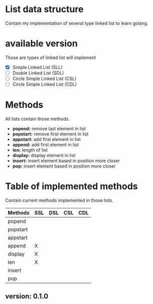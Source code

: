 # List data structure
Contain my implementation of several type linked list to learn golang.

# available version 
Those are types of linked list will implement
- [X] Simple Linked List (SLL)
- [ ] Double Linked List (SDL)
- [ ] Circle Simple Linked List (CSL)
- [ ] Circle Simple Linked List (CDL)

# Methods
All lists contain those methods.

- **popend:** remove last element in list
- **popstart:** remove first element in list
- **appstart:** add first element in list
- **append:** add first element in list
- **len:** length of list
- **display:** display element in list
- **insert:** insert element based in position more closer
- **pop:** insert element based in position more closer

# Table of implemented methods
Contain current methods implemented in those lists.

| Methods | SSL | DSL | CSL | CDL |
| ---- | ---- | ---- | ---- | ---- |
| popend | | | | |
| popstart| | | | |
| appstart | | | | |
| append|  X  | | | |
| display |  X  | | | |
| len|  X  | | | |
| insert | | | | |
| pop| | | | |

## version: 0.1.0
